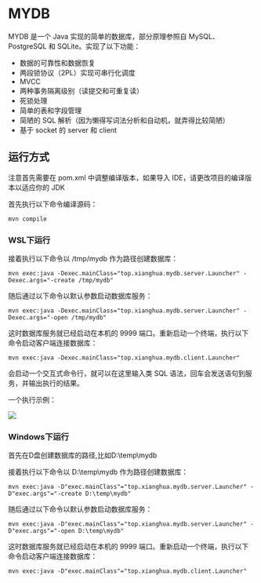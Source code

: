 # MYDB

MYDB 是一个 Java 实现的简单的数据库，部分原理参照自 MySQL、PostgreSQL 和 SQLite。实现了以下功能：

- 数据的可靠性和数据恢复
- 两段锁协议（2PL）实现可串行化调度
- MVCC
- 两种事务隔离级别（读提交和可重复读）
- 死锁处理
- 简单的表和字段管理
- 简陋的 SQL 解析（因为懒得写词法分析和自动机，就弄得比较简陋）
- 基于 socket 的 server 和 client

## 运行方式

注意首先需要在 pom.xml 中调整编译版本，如果导入 IDE，请更改项目的编译版本以适应你的 JDK

首先执行以下命令编译源码：

```shell
mvn compile
```

### WSL下运行
接着执行以下命令以 /tmp/mydb 作为路径创建数据库：

```shell
mvn exec:java -Dexec.mainClass="top.xianghua.mydb.server.Launcher" -Dexec.args="-create /tmp/mydb"
```

随后通过以下命令以默认参数启动数据库服务：

```shell
mvn exec:java -Dexec.mainClass="top.xianghua.mydb.server.Launcher" -Dexec.args="-open /tmp/mydb"
```

这时数据库服务就已经启动在本机的 9999 端口。重新启动一个终端，执行以下命令启动客户端连接数据库：

```shell
mvn exec:java -Dexec.mainClass="top.xianghua.mydb.client.Launcher"
```

会启动一个交互式命令行，就可以在这里输入类 SQL 语法，回车会发送语句到服务，并输出执行的结果。

一个执行示例：

![](https://s3.bmp.ovh/imgs/2021/11/2749906870276904.png)

### Windows下运行
首先在D盘创建数据库的路径,比如D:\temp\mydb

接着执行以下命令以 D:\temp\mydb 作为路径创建数据库：

```shell
mvn exec:java -D"exec.mainClass"="top.xianghua.mydb.server.Launcher" -D"exec.args"="-create D:\temp\mydb"
```

随后通过以下命令以默认参数启动数据库服务：

```shell
mvn exec:java -D"exec.mainClass"="top.xianghua.mydb.server.Launcher" -D"exec.args"="-open D:\temp\mydb"
```

这时数据库服务就已经启动在本机的 9999 端口。重新启动一个终端，执行以下命令启动客户端连接数据库：

```shell
mvn exec:java -D"exec.mainClass"="top.xianghua.mydb.client.Launcher"
```

